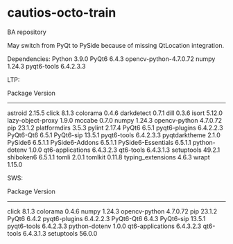 # cautios-octo-train
BA repository


May switch from PyQt to PySide because of missing QtLocation integration.


Dependencies:
Python 3.9.0
PyQt6 6.4.3
opencv-python-4.7.0.72
numpy 1.24.3
pyqt6-tools 6.4.2.3.3

LTP:

Package            Version
------------------ ---------
astroid            2.15.5
click              8.1.3
colorama           0.4.6
darkdetect         0.7.1
dill               0.3.6
isort              5.12.0
lazy-object-proxy  1.9.0
mccabe             0.7.0
numpy              1.24.3
opencv-python      4.7.0.72
pip                23.1.2
platformdirs       3.5.3
pylint             2.17.4
PyQt6              6.5.1
pyqt6-plugins      6.4.2.2.3
PyQt6-Qt6          6.5.1
PyQt6-sip          13.5.1
pyqt6-tools        6.4.2.3.3
pyqtdarktheme      2.1.0
PySide6            6.5.1.1
PySide6-Addons     6.5.1.1
PySide6-Essentials 6.5.1.1
python-dotenv      1.0.0
qt6-applications   6.4.3.2.3
qt6-tools          6.4.3.1.3
setuptools         49.2.1
shiboken6          6.5.1.1
tomli              2.0.1
tomlkit            0.11.8
typing_extensions  4.6.3
wrapt              1.15.0

SWS:

Package       Version
------------- --------
click            8.1.3
colorama         0.4.6
numpy            1.24.3
opencv-python    4.7.0.72
pip              23.1.2
PyQt6            6.4.2
pyqt6-plugins    6.4.2.2.3
PyQt6-Qt6        6.4.3
PyQt6-sip        13.5.1
pyqt6-tools      6.4.2.3.3
python-dotenv    1.0.0
qt6-applications 6.4.3.2.3
qt6-tools        6.4.3.1.3
setuptools       56.0.0
